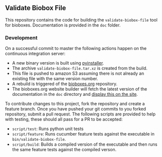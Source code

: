 ## Validate Biobox File

This repository contains the code for building the `validate-biobox-file` tool
for bioboxes. Documentation is provided in the `doc` folder.

### Development

On a successful commit to master the following actions happen on the continuous
integration server:

  * A new binary version is built using [pyinstaller][].
  * The archive `validate-biobox-file.tar.xz` is created from the build.
  * This file is pushed to amazon S3 assuming there is not already an existing
    file with the same version number.
  * A rebuild is triggered of the [bioboxes.org][] repository.
  * The bioboxes.org website builder will fetch the latest version of the
    documentation in the `doc` directory and [display this on the
    site][display].

To contribute changes to this project, fork the repository and create a feature
branch. Once you have pushed your git commits to you forked repository, submit
a pull request. The following scripts are provided to help with testing, these
should all pass for a PR to be accepted:

  * `script/test`: Runs python unit tests
  * `script/feature`: Runs cucumber feature tests against the executable in
    `bin/validate-biobox-file`.
  * `script/build`: Builds a compiled version of the executable and then runs
    the same feature tests against the compiled verson.

[pyinstaller]: https://github.com/pyinstaller/pyinstaller/wiki
[bioboxes.org]: http://bioboxes.org
[display]: http://bioboxes.org/validate-biobox-file/
